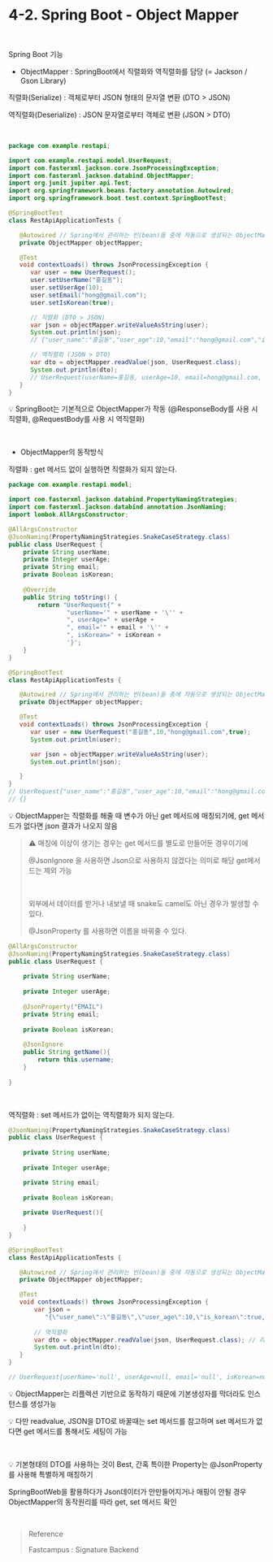 # 4-2. Spring Boot - Object Mapper

<br/>

Spring Boot 기능

- ObjectMapper : SpringBoot에서 직렬화와 역직렬화를 담당 (= Jackson / Gson Library)

직렬화(Serialize) : 객체로부터 JSON 형태의 문자열 변환 (DTO > JSON)

역직렬화(Deserialize) : JSON 문자열로부터 객체로 변환 (JSON > DTO)

<br/>

```java
package com.example.restapi;

import com.example.restapi.model.UserRequest;
import com.fasterxml.jackson.core.JsonProcessingException;
import com.fasterxml.jackson.databind.ObjectMapper;
import org.junit.jupiter.api.Test;
import org.springframework.beans.factory.annotation.Autowired;
import org.springframework.boot.test.context.SpringBootTest;

@SpringBootTest
class RestApiApplicationTests {

   @Autowired // Spring에서 관리하는 빈(bean)들 중에 자동으로 생성되는 ObjectMapper를 가져오겠다
   private ObjectMapper objectMapper;

   @Test
   void contextLoads() throws JsonProcessingException {
      var user = new UserRequest();
      user.setUserName("홍길동");
      user.setUserAge(10);
      user.setEmail("hong@gmail.com");
      user.setIsKorean(true);

      // 직렬화 (DTO > JSON)
      var json = objectMapper.writeValueAsString(user);
      System.out.println(json);
      // {"user_name":"홍길동","user_age":10,"email":"hong@gmail.com","is_korean":true}

      // 역직렬화 (JSON > DTO)
      var dto = objectMapper.readValue(json, UserRequest.class);
      System.out.println(dto);
      // UserRequest(userName=홍길동, userAge=10, email=hong@gmail.com, isKorean=true)
   }
}
```

:bulb: SpringBoot는 기본적으로 ObjectMapper가 작동 (@ResponseBody를 사용 시 직렬화, @RequestBody를 사용 시 역직렬화)

<br/>

- ObjectMapper의 동작방식

직렬화 : get 메서드 없이 실행하면 직렬화가 되지 않는다.

```java
package com.example.restapi.model;

import com.fasterxml.jackson.databind.PropertyNamingStrategies;
import com.fasterxml.jackson.databind.annotation.JsonNaming;
import lombok.AllArgsConstructor;

@AllArgsConstructor
@JsonNaming(PropertyNamingStrategies.SnakeCaseStrategy.class)
public class UserRequest {
    private String userName;
    private Integer userAge;
    private String email;
    private Boolean isKorean;
    
    @Override
    public String toString() {
        return "UserRequest{" +
                "userName='" + userName + '\'' +
                ", userAge=" + userAge +
                ", email='" + email + '\'' +
                ", isKorean=" + isKorean +
                '}';
    }
}
```

```java
@SpringBootTest
class RestApiApplicationTests {

   @Autowired // Spring에서 관리하는 빈(bean)들 중에 자동으로 생성되는 ObjectMapper를 가져오겠다
   private ObjectMapper objectMapper;

   @Test
   void contextLoads() throws JsonProcessingException {
      var user = new UserRequest("홍길동",10,"hong@gmail.com",true);
      System.out.println(user);

      var json = objectMapper.writeValueAsString(user);
      System.out.println(json);

   }
}
// UserRequest{"user_name":"홍길동","user_age":10,"email":"hong@gmail.com","is_korean":true}
// {}
```

:bulb: ObjectMapper는 직렬화를 해줄 때 변수가 아닌 get 메서드에 매칭되기에, get 메서드가 없다면 json 결과가 나오지 않음

> :warning:  매칭에 이상이 생기는 경우는 get 메서드를 별도로 만들어둔 경우이기에
>
> @JsonIgnore 을 사용하면 Json으로 사용하지 않겠다는 의미로 해당 get메서드는 제외 가능
>
> <br/>
>
> 외부에서 데이터를 받거나 내보낼 때 snake도 camel도 아닌 경우가 발생할 수 있다.
>
> @JsonProperty 를 사용하면 이름을 바꿔줄 수 있다.

```java
@AllArgsConstructor
@JsonNaming(PropertyNamingStrategies.SnakeCaseStrategy.class)
public class UserRequest {
    
    private String userName;
    
    private Integer userAge;
    
    @JsonProperty("EMAIL")
    private String email;
    
    private Boolean isKorean;
    
    @JsonIgnore
    public String getName(){
        return this.username;
    }
    
}
```

<br/>

역직렬화 : set 메서드가 없이는 역직렬화가 되지 않는다.

```java
@JsonNaming(PropertyNamingStrategies.SnakeCaseStrategy.class)
public class UserRequest {
    
    private String userName;
    
    private Integer userAge;

    private String email;
    
    private Boolean isKorean;
    
    private UserRequest(){
        
    }
}
```

```java
@SpringBootTest
class RestApiApplicationTests {

   @Autowired // Spring에서 관리하는 빈(bean)들 중에 자동으로 생성되는 ObjectMapper를 가져오겠다
   private ObjectMapper objectMapper;

   @Test
   void contextLoads() throws JsonProcessingException {
       var json = 
          "{\"user_name\":\"홍길동\",\"user_age\":10,\"is_korean\":true,\"email\":\"hong@gmail.com\"}";
       
       // 역직렬화
       var dto = objectMapper.readValue(json, UserRequest.class); // 리플렉션 기반
       System.out.println(dto);
   }
}

// UserRequest{userName='null', userAge=null, email='null', isKorean=null}
```

:bulb: ObjectMapper는 리플렉션 기반으로 동작하기 때문에 기본생성자를 막더라도 인스턴스를 생성가능

:bulb: 다만 readvalue, JSON을 DTO로 바꿀때는 set 메서드를 참고하며 set 메서드가 없다면 get 메서드를 통해서도 세팅이 가능

<br/>

:bulb: 기본형태의 DTO를 사용하는 것이 Best, 간혹 특이한 Property는 @JsonProperty를 사용해 특별하게 매칭하기

SpringBootWeb을 활용하다가 Json데이터가 안만들어지거나 매핑이 안될 경우 ObjectMapper의 동작원리를 따라 get, set 메서드 확인

<br/>

> Reference
>
> Fastcampus : Signature Backend